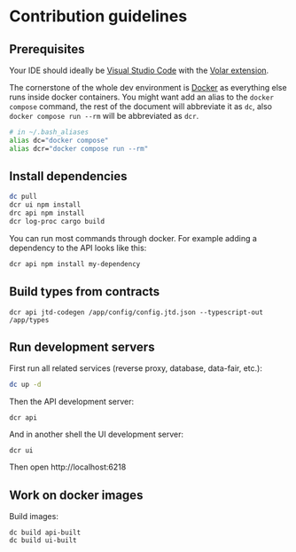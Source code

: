 # Contribution guidelines

## Prerequisites

Your IDE should ideally be [Visual Studio Code](https://code.visualstudio.com/) with the [Volar extension](https://marketplace.visualstudio.com/items?itemName=Vue.volar).

The cornerstone of the whole dev environment is [Docker](https://docs.docker.com/engine/install/) as everything else runs inside docker containers. You might want add an alias to the `docker compose` command, the rest of the document will abbreviate it as `dc`, also `docker compose run --rm` will be abbreviated as `dcr`.

```bash
# in ~/.bash_aliases
alias dc="docker compose"
alias dcr="docker compose run --rm"
```

## Install dependencies

```bash
dc pull
dcr ui npm install
drc api npm install
dcr log-proc cargo build
```

You can run most commands through docker. For example adding a dependency to the API looks like this:

```bash
dcr api npm install my-dependency
```

## Build types from contracts

```
dcr api jtd-codegen /app/config/config.jtd.json --typescript-out /app/types
```

## Run development servers

First run all related services (reverse proxy, database, data-fair, etc.):

```bash
dc up -d
```

Then the API development server:

```
dcr api
```

And in another shell the UI development server:

```
dcr ui
```

Then open http://localhost:6218

## Work on docker images

Build images:

```
dc build api-built
dc build ui-built
```

